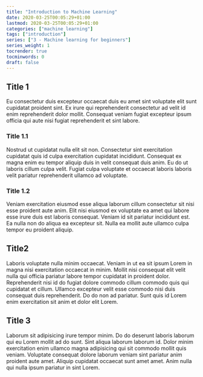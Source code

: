 ```yaml
---
title: "Introduction to Machine Learning"
date: 2020-03-25T00:05:29+01:00
lastmod: 2020-03-25T00:05:29+01:00
categories: ["machine learning"]
tags: ["introduction"]
series: ["3 - Machine learning for beginners"]
series_weight: 1
tocrender: true
tocminwords: 0
draft: false
---
```


## Title 1
Eu consectetur duis excepteur occaecat duis eu amet sint voluptate elit sunt cupidatat proident sint. Ex irure qui reprehenderit consectetur ad velit id enim reprehenderit dolor mollit. Consequat veniam fugiat excepteur ipsum officia qui aute nisi fugiat reprehenderit et sint labore.
<!--more-->

### Title 1.1
Nostrud ut cupidatat nulla elit sit non. Consectetur sint exercitation cupidatat quis id culpa exercitation cupidatat incididunt. Consequat ex magna enim eu tempor aliquip duis in velit consequat duis anim. Eu do ut laboris cillum culpa velit. Fugiat culpa voluptate et occaecat laboris laboris velit pariatur reprehenderit ullamco ad voluptate.

### Title 1.2
Veniam exercitation eiusmod esse aliqua laborum cillum consectetur sit nisi esse proident aute anim. Elit nisi eiusmod ex voluptate ea amet qui labore esse irure duis est laboris consequat. Veniam id sit pariatur incididunt est. Ea nulla non do aliqua ea excepteur sit. Nulla ea mollit aute ullamco culpa tempor eu proident aliquip.

## Title2
Laboris voluptate nulla minim occaecat. Veniam in ut ea sit ipsum Lorem in magna nisi exercitation occaecat in minim. Mollit nisi consequat elit velit nulla qui officia pariatur labore tempor cupidatat in proident dolor. Reprehenderit nisi id do fugiat dolore commodo cillum commodo quis qui cupidatat et cillum. Ullamco excepteur velit esse commodo nisi duis consequat duis reprehenderit. Do do non ad pariatur. Sunt quis id Lorem enim exercitation sit anim et dolor elit Lorem.

## Title 3
Laborum sit adipisicing irure tempor minim. Do do deserunt laboris laborum qui eu Lorem mollit ad do sunt. Sint aliqua laborum laborum id. Dolor minim exercitation enim ullamco magna adipisicing qui sit commodo mollit quis veniam. Voluptate consequat dolore laborum veniam sint pariatur anim proident aute amet. Aliquip cupidatat occaecat sunt amet amet. Anim nulla qui nulla ipsum pariatur in sint Lorem.